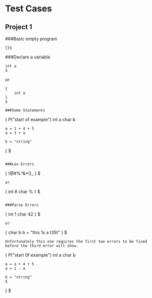Test Cases
==========

Project 1
---------
###Basic empty program
```
{}$
```

###Declare a variable
```
int a
$
```
or
```
{
    int a
}
$

###Some Statements
```
{
    P("start of example")
    int a
    char b
    
    a = 1 + 4 + 5
    a = 1 + a
    
    b = "string"
}
$
```

###Lex Errors
```
{
    !@#%^&*()_
}
$
```
or
```
{
    int #
    char %
}
$
```

###Parse Errors
```
{
    int 1
    char 42
}
$
```
or
```
{
    char b
    b = "this 1s a t35t"
}
$
```
Unfortunately this one requires the first two errors to be fixed before the third error will show.
```
{
    P("start 0f example")
    int a
    char b
    
    a = a + 4 + 5
    a = 1 - a
    
    b = "string"
    $
}
$
```